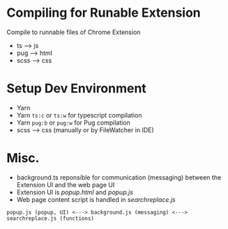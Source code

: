 # Compiling for Runable Extension
Compile to runnable files of Chrome Extension
* ts --> js
* pug --> html
* scss --> css

# Setup Dev Environment
* Yarn
* Yarn `ts:c` or `ts:w` for typescript compilation
* Yarn `pug:b` or `pug:w` for Pug compilation
* scss --> css (manually or by FileWatcher in IDE)

# Misc.
* background.ts reponsible for communication (messaging) between the Extension UI and the web page UI
* Extension UI is *popup.html* and *popup.js*
* Web page content script is handled in *searchreplace.js*

`popup.js (popup, UI) <---> background.js (messaging) <---> searchreplace.js (functions)`

